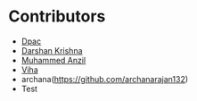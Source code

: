  # Contributors

- [Dpac](https://github.com/ldpacl)
- [Darshan Krishna](https;//github.com/DarshanKrishna-DK)
- [Muhammed Anzil](https://github.com/mdaslam12345)
- [Viha](https://github.com/VihaShomikha)
- archana(https://github.com/archanarajan132)
- Test
